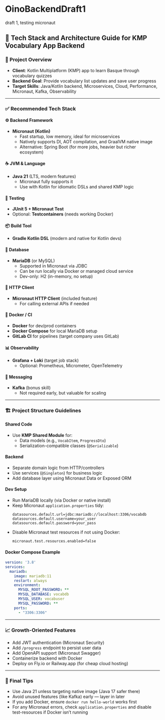 # OinoBackendDraft1
draft 1, testing micronaut

## 📘 Tech Stack and Architecture Guide for KMP Vocabulary App Backend

### 🔧 Project Overview
- **Client**: Kotlin Multiplatform (KMP) app to learn Basque through vocabulary quizzes
- **Backend Goal**: Provide vocabulary list updates and save user progress
- **Target Skills**: Java/Kotlin backend, Microservices, Cloud, Performance, Micronaut, Kafka, Observability

---

### ✅ Recommended Tech Stack

#### ⚙️ Backend Framework
- **Micronaut (Kotlin)**
  - Fast startup, low memory, ideal for microservices
  - Natively supports DI, AOT compilation, and GraalVM native image
  - Alternative: Spring Boot (for more jobs, heavier but richer ecosystem)

#### ☕ JVM & Language
- **Java 21** (LTS, modern features)
  - Micronaut fully supports it
  - Use with Kotlin for idiomatic DSLs and shared KMP logic

#### 🧪 Testing
- **JUnit 5 + Micronaut Test**
- Optional: **Testcontainers** (needs working Docker)

#### 📦 Build Tool
- **Gradle Kotlin DSL** (modern and native for Kotlin devs)

#### 🐬 Database
- **MariaDB** (or MySQL)
  - Supported in Micronaut via JDBC
  - Can be run locally via Docker or managed cloud service
  - Dev-only: H2 (in-memory, no setup)

#### 📡 HTTP Client
- **Micronaut HTTP Client** (included feature)
  - For calling external APIs if needed

#### 🐳 Docker / CI
- **Docker** for dev/prod containers
- **Docker Compose** for local MariaDB setup
- **GitLab CI** for pipelines (target company uses GitLab)

#### 📊 Observability
- **Grafana + Loki** (target job stack)
  - Optional: Prometheus, Micrometer, OpenTelemetry

#### 🔁 Messaging
- **Kafka** (bonus skill)
  - Not required early, but valuable for scaling

---

### 🏗️ Project Structure Guidelines

#### Shared Code
- Use **KMP Shared Module** for:
  - Data models (e.g., `VocabItem`, `ProgressDto`)
  - Serialization-compatible classes (`@Serializable`)

#### Backend
- Separate domain logic from HTTP/controllers
- Use services (`@Singleton`) for business logic
- Add database layer using Micronaut Data or Exposed ORM

#### Dev Setup
- Run MariaDB locally (via Docker or native install)
- Keep Micronaut `application.properties` tidy:
  ```properties
  datasources.default.url=jdbc:mariadb://localhost:3306/vocabdb
  datasources.default.username=your_user
  datasources.default.password=your_pass
  ````
- Disable Micronaut test resources if not using Docker:
  ```properties
  micronaut.test.resources.enabled=false
  ```

#### Docker Compose Example
```yaml
version: '3.8'
services:
  mariadb:
    image: mariadb:11
    restart: always
    environment:
      MYSQL_ROOT_PASSWORD: **
      MYSQL_DATABASE: vocabdb
      MYSQL_USER: vocabuser
      MYSQL_PASSWORD: **
    ports:
      - "3306:3306"
```

---

### 📈 Growth-Oriented Features
- Add JWT authentication (Micronaut Security)
- Add `/progress` endpoint to persist user data
- Add OpenAPI support (Micronaut Swagger)
- Containerize backend with Docker
- Deploy on Fly.io or Railway.app (for cheap cloud hosting)

---

### 🏁 Final Tips
- Use Java 21 unless targeting native image (Java 17 safer there)
- Avoid unused features (like Kafka) early — layer in later
- If you add Docker, ensure `docker run hello-world` works first
- For any Micronaut errors, check `application.properties` and disable test-resources if Docker isn’t running
